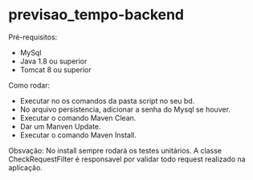 # previsao_tempo-backend

Pré-requisitos:
- MySql
- Java 1.8 ou superior
- Tomcat 8 ou superior

Como rodar:
- Executar no os comandos da pasta script no seu bd.
- No arquivo persistencia, adicionar a senha do Mysql se houver.
- Executar o comando Maven Clean.
- Dar um Manven Update.
- Executar o comando Maven Install.

Obsvação: No install sempre rodará os testes unitários. A classe CheckRequestFilter é responsavel por validar todo request realizado na aplicação.
